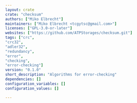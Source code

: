 ```yaml
---
layout: crate
crate: "checksum"
authors: ["Miko Elbrecht"]
maintainers: ["Miko Elbrecht <tcgytsc@gmail.com>"]
licenses: ["GPL-3.0-or-later"]
websites: ["https://github.com/ATPStorages/checksum.git"]
tags: ["crc",
"crc32",
"adler32",
"redundancy",
"error",
"checking",
"error-checking"]
version: "0.1.0"
short_description: "Algorithms for error-checking"
dependencies: []
configuration_variables: []
configuration_values: []

---
```




